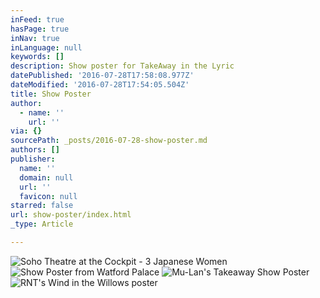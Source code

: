 ```yaml
---
inFeed: true
hasPage: true
inNav: true
inLanguage: null
keywords: []
description: Show poster for TakeAway in the Lyric
datePublished: '2016-07-28T17:58:08.977Z'
dateModified: '2016-07-28T17:54:05.504Z'
title: Show Poster
author:
  - name: ''
    url: ''
via: {}
sourcePath: _posts/2016-07-28-show-poster.md
authors: []
publisher:
  name: ''
  domain: null
  url: ''
  favicon: null
starred: false
url: show-poster/index.html
_type: Article

---
```

![Soho Theatre at the Cockpit - 3 Japanese Women](https://the-grid-user-content.s3-us-west-2.amazonaws.com/ae146d0e-140c-4b56-bdd6-6e25d26415d6.jpg)
![Show Poster from Watford Palace](https://the-grid-user-content.s3-us-west-2.amazonaws.com/da6f4fba-67f4-4a49-9378-6206ca1bba56.jpg)
![Mu-Lan's Takeaway Show Poster](https://imgflo.herokuapp.com/graph/vahj1ThiexotieMo/5847a07a46b8a88df979a820c0854aee/croprotate.jpg?cropheight=4306&cropwidth=3010&degrees=0&input=https%3A%2F%2Fthe-grid-user-content.s3-us-west-2.amazonaws.com%2F26f2d3b4-d1b3-4448-86e3-32fa9afbae5b.jpg&x=0&y=0)
![RNT's Wind in the Willows poster](https://the-grid-user-content.s3-us-west-2.amazonaws.com/eea6422c-dbab-4d34-9362-290f19cb090b.jpg)